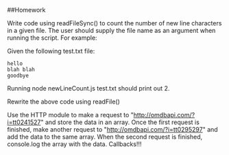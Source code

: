 ##Homework

Write code using readFileSync() to count the number of new line characters in a given file. The user should supply the file name as an argument when running the script. For example:

Given the following test.txt file:

    hello
    blah blah
    goodbye

Running node newLineCount.js test.txt should print out 2.

Rewrite the above code using readFile()

Use the HTTP module to make a request to "http://omdbapi.com/?i=tt0241527" and store the data in an array. Once the first request is finished, make another request to "http://omdbapi.com/?i=tt0295297" and add the data to the same array. When the second request is finished, console.log the array with the data. Callbacks!!!

